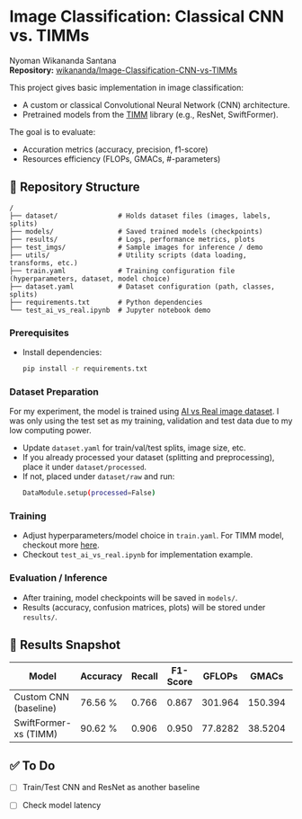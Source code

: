 # Image Classification: Classical CNN vs. TIMMs
Nyoman Wikananda Santana  
**Repository:** [wikananda/Image-Classification-CNN-vs-TIMMs](https://github.com/wikananda/Image-Classification-CNN-vs-TIMMs)  

This project gives basic implementation in image classification:  
- A custom or classical Convolutional Neural Network (CNN) architecture.  
- Pretrained models from the [TIMM](https://huggingface.co/timm) library (e.g., ResNet, SwiftFormer).  

The goal is to evaluate:  
- Accuration metrics (accuracy, precision, f1-score) 
- Resources efficiency (FLOPs, GMACs, #-parameters)

## 📁 Repository Structure  
```
/
├── dataset/               # Holds dataset files (images, labels, splits)
├── models/                # Saved trained models (checkpoints)
├── results/               # Logs, performance metrics, plots
├── test_imgs/             # Sample images for inference / demo
├── utils/                 # Utility scripts (data loading, transforms, etc.)
├── train.yaml             # Training configuration file (hyperparameters, dataset, model choice)
├── dataset.yaml           # Dataset configuration (path, classes, splits)
├── requirements.txt       # Python dependencies
└── test_ai_vs_real.ipynb  # Jupyter notebook demo
```

### Prerequisites  
- Install dependencies:  
  ```bash
  pip install -r requirements.txt
  ```
### Dataset Preparation  
For my experiment, the model is trained using [AI vs Real image dataset](https://www.kaggle.com/datasets/tristanzhang32/ai-generated-images-vs-real-images). I was only using the test set as my training, validation and test data due to my low computing power.
- Update `dataset.yaml` for train/val/test splits, image size, etc.  
- If you already processed your dataset (splitting and preprocessing), place it under `dataset/processed`.
- If not, placed under `dataset/raw` and run:
  ```bash
  DataModule.setup(processed=False)
  ```  

### Training  
- Adjust hyperparameters/model choice in `train.yaml`. For TIMM model, checkout more [here](https://huggingface.co/timm/models).
- Checkout `test_ai_vs_real.ipynb` for implementation example.
  
### Evaluation / Inference  
- After training, model checkpoints will be saved in `models/`.  
- Results (accuracy, confusion matrices, plots) will be stored under `results/`.

## 📝 Results Snapshot  
| Model                    | Accuracy  | Recall  | F1-Score  | GFLOPs  |  GMACs  | #-params  |
|--------------------------|-----------|---------|-----------|---------|---------|-----------|
| Custom CNN (baseline)    | 76.56 %   |  0.766  |   0.867   | 301.964 | 150.394 | 63.352 M  |
| SwiftFormer-xs (TIMM)    | 90.62 %   |  0.906  |   0.950   | 77.8282 | 38.5204 | 114.178 K |

## ✅ To Do  
- [ ] Train/Test CNN and ResNet as another baseline
- [ ] Check model latency

